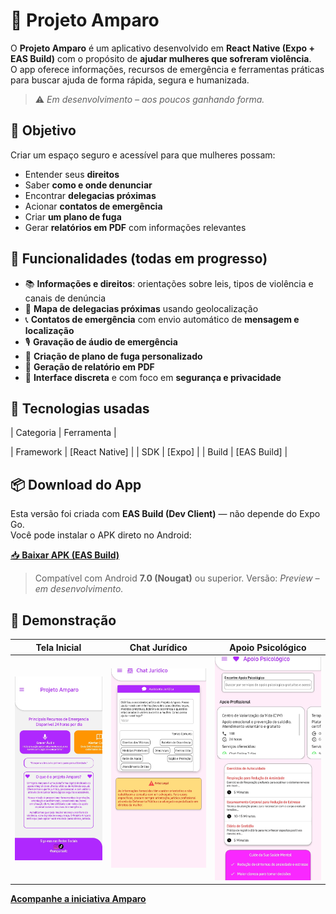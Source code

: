 # 💜 Projeto Amparo
O **Projeto Amparo** é um aplicativo desenvolvido em **React Native (Expo + EAS Build)** com o propósito de **ajudar mulheres que sofreram violência**.  
O app oferece informações, recursos de emergência e ferramentas práticas para buscar ajuda de forma rápida, segura e humanizada.

> ⚠️ *Em desenvolvimento – aos poucos ganhando forma.*

## 🎯 Objetivo

Criar um espaço seguro e acessível para que mulheres possam:
- Entender seus **direitos**
- Saber **como e onde denunciar**
- Encontrar **delegacias próximas**
- Acionar **contatos de emergência**
- Criar **um plano de fuga**
- Gerar **relatórios em PDF** com informações relevantes

## 🚀 Funcionalidades (todas em progresso)

- 📚 **Informações e direitos**: orientações sobre leis, tipos de violência e canais de denúncia  
- 🧭 **Mapa de delegacias próximas** usando geolocalização  
- 📞 **Contatos de emergência** com envio automático de **mensagem e localização**  
- 🎙️ **Gravação de áudio de emergência**  
- 📝 **Criação de plano de fuga personalizado**  
- 📄 **Geração de relatório em PDF**  
- 🔐 **Interface discreta** e com foco em **segurança e privacidade**

## 🧩 Tecnologias usadas

| Categoria | Ferramenta |

| Framework | [React Native] |
| SDK | [Expo] |
| Build | [EAS Build] |

## 📦 Download do App

Esta versão foi criada com **EAS Build (Dev Client)** — não depende do Expo Go.  
Você pode instalar o APK direto no Android:

[📥 **Baixar APK (EAS Build)**](https://expo.dev/accounts/yashimayu/projects/ProjetoAmparo/builds/a05bb379-3679-43b8-935f-93a40254bffe)

> Compatível com Android **7.0 (Nougat)** ou superior. 
> Versão: *Preview – em desenvolvimento.*

## 📸 Demonstração

| Tela Inicial | Chat Jurídico | Apoio Psicológico |
|---------------|--------------------|--------------------------|
| ![Tela Inicial](./screenshots/home.jpg) | ![Direitos](./screenshots/chatjuridico.jpg) | ![Emergência](./screenshots/apoiopsicologico.jpg) |

 [**Acompanhe a iniciativa Amparo**](https://linktr.ee/amparoofc?fbclid=PAZXh0bgNhZW0CMTEAAacRpK_nTAC1_9dZA5MQNfFDPutoSjCGjNwSjlbeKW5mkeIFCtjFOXTwSscjhw_aem_C_V0zv7Um-dMZcCxR9CZDw)


